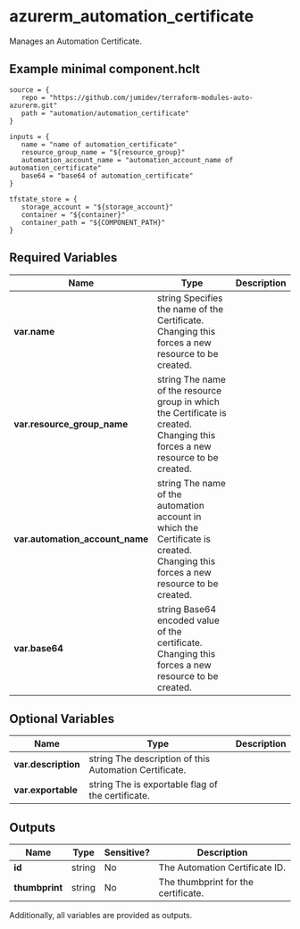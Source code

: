 # azurerm_automation_certificate

Manages an Automation Certificate.

## Example minimal component.hclt

```hcl
source = {
   repo = "https://github.com/jumidev/terraform-modules-auto-azurerm.git" 
   path = "automation/automation_certificate" 
}

inputs = {
   name = "name of automation_certificate" 
   resource_group_name = "${resource_group}" 
   automation_account_name = "automation_account_name of automation_certificate" 
   base64 = "base64 of automation_certificate" 
}

tfstate_store = {
   storage_account = "${storage_account}" 
   container = "${container}" 
   container_path = "${COMPONENT_PATH}" 
}

```

## Required Variables

| Name | Type |  Description |
| ---- | --------- |  ----------- |
| **var.name** | string  Specifies the name of the Certificate. Changing this forces a new resource to be created. | 
| **var.resource_group_name** | string  The name of the resource group in which the Certificate is created. Changing this forces a new resource to be created. | 
| **var.automation_account_name** | string  The name of the automation account in which the Certificate is created. Changing this forces a new resource to be created. | 
| **var.base64** | string  Base64 encoded value of the certificate. Changing this forces a new resource to be created. | 

## Optional Variables

| Name | Type |  Description |
| ---- | --------- |  ----------- |
| **var.description** | string  The description of this Automation Certificate. | 
| **var.exportable** | string  The is exportable flag of the certificate. | 



## Outputs

| Name | Type | Sensitive? | Description |
| ---- | ---- | --------- | --------- |
| **id** | string | No  | The Automation Certificate ID. | 
| **thumbprint** | string | No  | The thumbprint for the certificate. | 

Additionally, all variables are provided as outputs.
